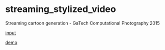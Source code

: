 # streaming_stylized_video

Streaming cartoon generation - GaTech Computational Photography 2015

[input](https://drive.google.com/file/d/1jSkoODcmb0HhJs8aomwy2our15bOW93X/view?usp=share_link)

[demo](https://drive.google.com/file/d/1_cgsYNKuyF4CHIFay528NjD6Rrvn_wEG/view?usp=sharing)

